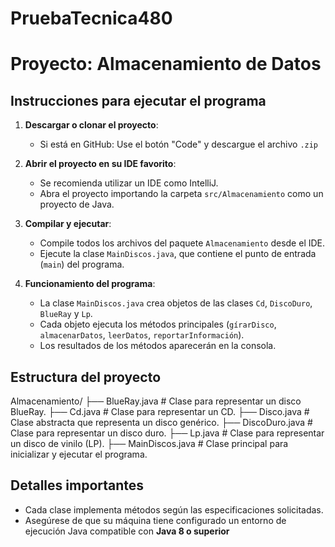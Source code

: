 # PruebaTecnica480

# Proyecto: Almacenamiento de Datos

## Instrucciones para ejecutar el programa

1. **Descargar o clonar el proyecto**:
   - Si está en GitHub: Use el botón "Code" y descargue el archivo `.zip`

2. **Abrir el proyecto en su IDE favorito**:
   - Se recomienda utilizar un IDE como IntelliJ.
   - Abra el proyecto importando la carpeta `src/Almacenamiento` como un proyecto de Java.

3. **Compilar y ejecutar**:
   - Compile todos los archivos del paquete `Almacenamiento` desde el IDE.
   - Ejecute la clase `MainDiscos.java`, que contiene el punto de entrada (`main`) del programa.

4. **Funcionamiento del programa**:
   - La clase `MainDiscos.java` crea objetos de las clases `Cd`, `DiscoDuro`, `BlueRay` y `Lp`.
   - Cada objeto ejecuta los métodos principales (`gírarDisco`, `almacenarDatos`, `leerDatos`, `reportarInformación`).
   - Los resultados de los métodos aparecerán en la consola.

## Estructura del proyecto
Almacenamiento/ ├── BlueRay.java # Clase para representar un disco BlueRay. ├── Cd.java # Clase para representar un CD. ├── Disco.java # Clase abstracta que representa un disco genérico. ├── DiscoDuro.java # Clase para representar un disco duro. ├── Lp.java # Clase para representar un disco de vinilo (LP). ├── MainDiscos.java # Clase principal para inicializar y ejecutar el programa.

## Detalles importantes
- Cada clase implementa métodos según las especificaciones solicitadas.
- Asegúrese de que su máquina tiene configurado un entorno de ejecución Java compatible con **Java 8 o superior**
